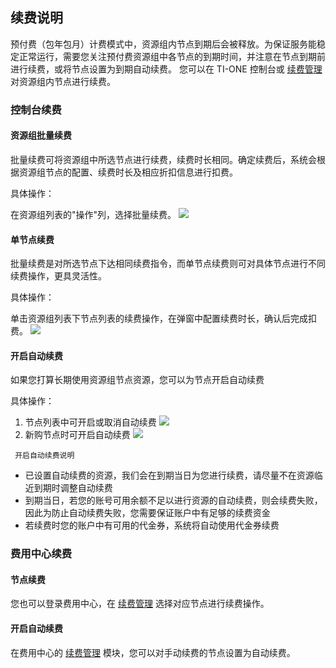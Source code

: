 ## 续费说明
预付费（包年包月）计费模式中，资源组内节点到期后会被释放。为保证服务能稳定正常运行，需要您关注预付费资源组中各节点的到期时间，并注意在节点到期前进行续费，或将节点设置为到期自动续费。
您可以在 TI-ONE 控制台或 [续费管理](https://console.cloud.tencent.com/account/renewal)  对资源组内节点进行续费。

### 控制台续费

#### 资源组批量续费

   批量续费可将资源组中所选节点进行续费，续费时长相同。确定续费后，系统会根据资源组节点的配置、续费时长及相应折扣信息进行扣费。
		
  具体操作：
        
   在资源组列表的"操作"列，选择批量续费。
![](https://qcloudimg.tencent-cloud.cn/raw/2fdaad0d134dac236bb55095dcb2e094.png)

#### 单节点续费
  
   批量续费是对所选节点下达相同续费指令，而单节点续费则可对具体节点进行不同续费操作，更具灵活性。

具体操作：

单击资源组列表下节点列表的续费操作，在弹窗中配置续费时长，确认后完成扣费。
![](https://qcloudimg.tencent-cloud.cn/raw/cb592e7a63ff982be6a7dea9cd3acd9e.png)

#### 开启自动续费
   如果您打算长期使用资源组节点资源，您可以为节点开启自动续费

  具体操作：

   1. 节点列表中可开启或取消自动续费
   ![](https://qcloudimg.tencent-cloud.cn/raw/c344a1ac70738040bae8ff474962a0c8.png)
   2. 新购节点时可开启自动续费
![](https://qcloudimg.tencent-cloud.cn/raw/ce0a1764f7005bf8e5b87e97e4e14617.png)
   
	 开启自动续费说明
  * 已设置自动续费的资源，我们会在到期当日为您进行续费，请尽量不在资源临近到期时调整自动续费
  * 到期当日，若您的账号可用余额不足以进行资源的自动续费，则会续费失败，因此为防止自动续费失败，您需要保证账户中有足够的续费资金
  * 若续费时您的账户中有可用的代金券，系统将自动使用代金券续费


### 费用中心续费

#### 节点续费
您也可以登录费用中心，在 [续费管理](https://console.cloud.tencent.com/account/renewal) 选择对应节点进行续费操作。
#### 开启自动续费
在费用中心的 [续费管理](https://console.cloud.tencent.com/account/renewal) 模块，您可以对手动续费的节点设置为自动续费。



